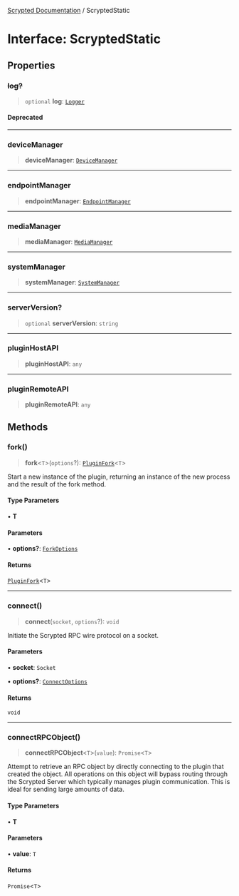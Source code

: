 [Scrypted Documentation](../globals.md) / ScryptedStatic

# Interface: ScryptedStatic

## Properties

### ~~log?~~

> `optional` **log**: [`Logger`](Logger.md)

#### Deprecated

***

### deviceManager

> **deviceManager**: [`DeviceManager`](DeviceManager.md)

***

### endpointManager

> **endpointManager**: [`EndpointManager`](EndpointManager.md)

***

### mediaManager

> **mediaManager**: [`MediaManager`](MediaManager.md)

***

### systemManager

> **systemManager**: [`SystemManager`](SystemManager.md)

***

### serverVersion?

> `optional` **serverVersion**: `string`

***

### pluginHostAPI

> **pluginHostAPI**: `any`

***

### pluginRemoteAPI

> **pluginRemoteAPI**: `any`

## Methods

### fork()

> **fork**\<`T`\>(`options`?): [`PluginFork`](PluginFork.md)\<`T`\>

Start a new instance of the plugin, returning an instance of the new process
and the result of the fork method.

#### Type Parameters

• **T**

#### Parameters

• **options?**: [`ForkOptions`](ForkOptions.md)

#### Returns

[`PluginFork`](PluginFork.md)\<`T`\>

***

### connect()

> **connect**(`socket`, `options`?): `void`

Initiate the Scrypted RPC wire protocol on a socket.

#### Parameters

• **socket**: `Socket`

• **options?**: [`ConnectOptions`](ConnectOptions.md)

#### Returns

`void`

***

### connectRPCObject()

> **connectRPCObject**\<`T`\>(`value`): `Promise`\<`T`\>

Attempt to retrieve an RPC object by directly connecting to the plugin
that created the object. All operations on this object will bypass routing
through the Scrypted Server which typically manages plugin communication.
This is ideal for sending large amounts of data.

#### Type Parameters

• **T**

#### Parameters

• **value**: `T`

#### Returns

`Promise`\<`T`\>
